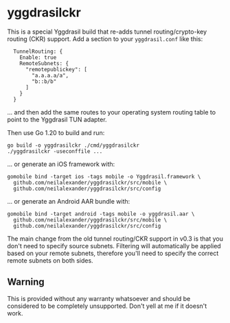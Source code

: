 # yggdrasilckr

This is a special Yggdrasil build that re-adds tunnel routing/crypto-key routing (CKR) support. Add a section to your `yggdrasil.conf` like this:

```
  TunnelRouting: {
    Enable: true
    RemoteSubnets: {
      "remotepublickey": [
        "a.a.a.a/a",
        "b::b/b"
      ]
    }
  }
```

... and then add the same routes to your operating system routing table to point to the Yggdrasil TUN adapter.

Then use Go 1.20 to build and run:

```
go build -o yggdrasilckr ./cmd/yggdrasilckr
./yggdrasilckr -useconffile ...
```

... or generate an iOS framework with:

```
gomobile bind -target ios -tags mobile -o Yggdrasil.framework \
  github.com/neilalexander/yggdrasilckr/src/mobile \
  github.com/neilalexander/yggdrasilckr/src/config
```

... or generate an Android AAR bundle with:

```
gomobile bind -target android -tags mobile -o yggdrasil.aar \
  github.com/neilalexander/yggdrasilckr/src/mobile \
  github.com/neilalexander/yggdrasilckr/src/config
```

The main change from the old tunnel routing/CKR support in v0.3 is that you don't need to specify source subnets. Filtering will automatically be applied based on your remote subnets, therefore you'll need to specify the correct remote subnets on both sides.

## Warning

This is provided without any warranty whatsoever and should be considered to be completely unsupported. Don't yell at me if it doesn't work.

